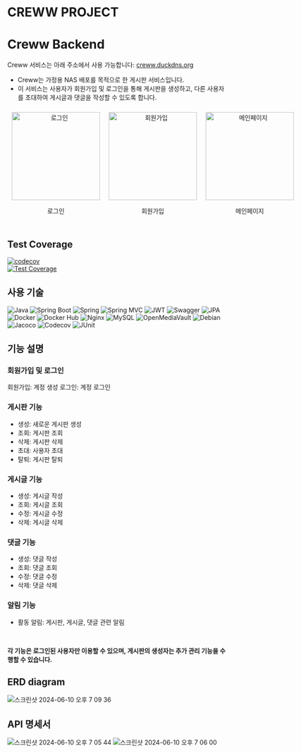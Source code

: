 

# CREWW PROJECT
# Creww Backend
Creww 서비스는 아래 주소에서 사용 가능합니다:
[creww.duckdns.org](http://creww.duckdns.org)

* Creww는 가정용 NAS 배포를 목적으로 한 게시판 서비스입니다.
* 이 서비스는 사용자가 회원가입 및 로그인을 통해 게시판을 생성하고, 다른 사용자를 초대하여 게시글과 댓글을 작성할 수 있도록 합니다.
<div style="display: flex; justify-content: space-around; align-items: flex-start;">
  <div style="text-align: center; margin: 10px;">
    <img src="https://github.com/pie0902/creww/assets/47919911/f9542cc8-2812-468e-ae1b-826ed443820c" alt="로그인" style="height: 200px;">
    <p>로그인</p>
  </div>
  <div style="text-align: center; margin: 10px;">
    <img src="https://github.com/pie0902/creww/assets/47919911/d3f7af6f-70b0-4beb-abfc-6661e3b1a78f" alt="회원가입" style="height: 200px;">
    <p>회원가입</p>
  </div>
  <div style="text-align: center; margin: 10px;">
    <img src="https://github.com/pie0902/creww/assets/47919911/b677bcda-b7f4-4055-812b-e5ebceca743c" alt="메인페이지" style="height: 200px;">
    <p>메인페이지</p>
  </div>
</div>



## Test Coverage
[![codecov](https://codecov.io/gh/pie0902/creww/graph/badge.svg?token=ZPPC2DWXV1)](https://codecov.io/gh/pie0902/creww)<br>
[![Test Coverage](https://codecov.io/gh/pie0902/creww/graphs/tree.svg?token=ZPPC2DWXV1)](https://codecov.io/gh/pie0902/creww)

## 사용 기술
![Java](https://img.shields.io/badge/Java-8-blue)
![Spring Boot](https://img.shields.io/badge/Spring%20Boot-2.5.7-brightgreen)
![Spring](https://img.shields.io/badge/Spring-5.3.13-brightgreen)
![Spring MVC](https://img.shields.io/badge/Spring%20MVC-5.3.13-brightgreen)
![JWT](https://img.shields.io/badge/JWT-3.19.2-yellow)
![Swagger](https://img.shields.io/badge/Swagger-2.9.2-orange)
![JPA](https://img.shields.io/badge/JPA-2.2-blue)
![Docker](https://img.shields.io/badge/Docker-19.03.12-blue)
![Docker Hub](https://img.shields.io/badge/Docker%20Hub-latest-blue)
![Nginx](https://img.shields.io/badge/Nginx-1.19.0-blue)
![MySQL](https://img.shields.io/badge/MySQL-5.7-blue)
![OpenMediaVault](https://img.shields.io/badge/OpenMediaVault-5.5.11-blue)
![Debian](https://img.shields.io/badge/Debian-11_(bullseye)-green)
![Jacoco](https://img.shields.io/badge/Jacoco-0.8.7-red)
![Codecov](https://img.shields.io/badge/Codecov-4.6.1-blue)
![JUnit](https://img.shields.io/badge/JUnit-5.7.1-red)
## 기능 설명
### 회원가입 및 로그인
회원가입: 계정 생성
로그인: 계정 로그인
### 게시판 기능
* 생성: 새로운 게시판 생성
* 조회: 게시판 조회
* 삭제: 게시판 삭제
* 초대: 사용자 초대
* 탈퇴: 게시판 탈퇴
### 게시글 기능
* 생성: 게시글 작성
* 조회: 게시글 조회
* 수정: 게시글 수정
* 삭제: 게시글 삭제
### 댓글 기능
* 생성: 댓글 작성
* 조회: 댓글 조회
* 수정: 댓글 수정
* 삭제: 댓글 삭제
### 알림 기능
* 활동 알림: 게시판, 게시글, 댓글 관련 알림
<br>

**각 기능은 로그인된 사용자만 이용할 수 있으며, 게시판의 생성자는 추가 관리 기능을 수행할 수 있습니다.** 

## ERD diagram

![스크린샷 2024-06-10 오후 7 09 36](https://github.com/pie0902/creww/assets/47919911/e6729000-354e-490c-9a73-9731e72b71bc)
## API 명세서
![스크린샷 2024-06-10 오후 7 05 44](https://github.com/pie0902/creww/assets/47919911/5a638f53-dc15-49e6-be39-c7ef433fab7c)
![스크린샷 2024-06-10 오후 7 06 00](https://github.com/pie0902/creww/assets/47919911/9565b5e1-b708-4354-becf-fcb72f5d51e2)






